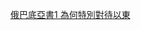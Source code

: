 [俄巴底亞書1 為何特別對待以東](https://github.com/bibleplan/bibleplan.github.io/blob/master/media/%E4%BF%84%E5%B7%B4%E5%BA%95%E4%BA%9E%E6%9B%B81%20%E7%82%BA%E4%BD%95%E7%89%B9%E5%88%A5%E5%B0%8D%E5%BE%85%E4%BB%A5%E6%9D%B1.m4a)
